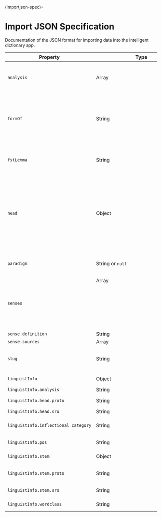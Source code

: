 (importjson-spec)=

# Import JSON Specification

Documentation of the JSON format for importing data into the intelligent dictionary app.

Property                             | Type             | Description
-------------------------------------|------------------|-----------------
`analysis`                           | Array            | The rich analysis returned from the FST (`lookup_lemma_with_affixes`; an array of features and the lemma for the entry).
`formOf`                             | String           | A cross-reference to the entry that this entry is a form of. This is used especially when the current entry is an inflected form of a lexeme. The value of this field should be the slug (unique key) of the cross-referenced entry.
`fstLemma`                           | String           | The FST lemma for this entry. This is only used for entries where a) the headword is not analyzable, but b) we still want to generate a paradigm table.
`head`                               | Object           | The head(word/phrase/morpheme) for the entry, in the internal orthography for the language. This is what is literally displayed in as the headword in the entry. Currently there is no distinction made in the app between head and lemma, so the data in this field is actually the linguistic lemma, stripped of any punctuation.
`paradigm`                           | String or `null` | The paradigm layout that should be displayed for this entry. `null` if no paradigm should be displayed.
`senses`                             | Array<Object>    | The definitions for this entry.
`sense.definition`                   | String           | The definition for this sense.
`sense.sources`                      | Array<String>    | The sources for this definition.
`slug`                               | String           | The slug to display in the URL for this entry. Also functions as the unique key for this entry.
`linguistInfo`                       | Object           | Data used in the app for display purposes only.
`linguistInfo.analysis`              | String           | The FST analysis of this entry.
`linguistInfo.head.proto`            | String           | The headword in the proto-orthography.
`linguistInfo.head.sro`              | String           | The headword in SRO.
`linguistInfo.inflectional_category` | String           | The inflectional category for an entry, with trailing hyphen. (CW's `\ps`)
`linguistInfo.pos`                   | String           | The part of speech for this entry. (`N` / `V` / `PRON`)
`linguistInfo.stem`                  | Object           | The linguistic stem for this entry.
`linguistInfo.stem.proto`            | String           | The linguistic stem for this entry, in the proto-orthography.
`linguistInfo.stem.sro`              | String           | The linguistic stem for this entry, in SRO.
`linguistInfo.wordclass`             | String           | The word class for this entry. (`VTA` / `VAI` / etc.)
